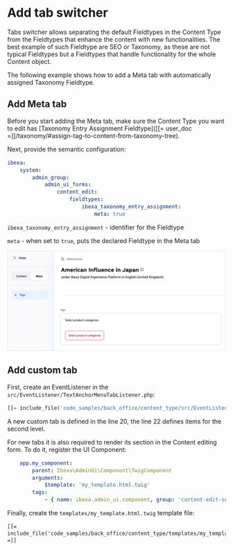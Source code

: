 # Add tab switcher

Tabs switcher allows separating the default Fieldtypes in the Content Type from the Fieldtypes that enhance the content with new functionalities.
The best example of such Fieldtype are SEO or Taxonomy, as these are not typical Fieldtypes but a Fieldtypes that handle functionality for the whole Content object.

The following example shows how to add a Meta tab with automatically assigned Taxonomy Fieldtype.

## Add Meta tab

Before you start adding the Meta tab, make sure the Content Type you want to edit has [Taxonomy Entry Assignment Fieldtype]([[= user_doc =]]/taxonomy/#assign-tag-to-content-from-taxonomy-tree).

Next, provide the semantic configuration:

```yaml
ibexa:
    system:
        admin_group:
            admin_ui_forms:
                content_edit:
                    fieldtypes:
                        ibexa_taxonomy_entry_assignment:
                            meta: true

```

`ibexa_taxonomy_entry_assignment` - identifier for the Fieldtype

`meta` - when set to `true`, puts the declared Fieldtype in the Meta tab

![Meta tab](img/tab_switcher.png)

## Add custom tab

First, create an EventListener in the `src/EventListener/TextAnchorMenuTabListener.php`:

``` php hl_lines="20 22"
[[= include_file('code_samples/back_office/content_type/src/EventListener/TextAnchorMenuTabListener.php') =]]
```

A new custom tab is defined in the line 20, the line 22 defines items for the second level.

For new tabs it is also required to render its section in the Content editing form. To do it, register the UI Component:

```yaml
    app.my_component:
        parent: Ibexa\AdminUi\Component\TwigComponent
        arguments:
            $template: 'my_template.html.twig'
        tags:
            - { name: ibexa.admin_ui.component, group: 'content-edit-sections' }
```

Finally, create the `templates/my_template.html.twig` template file:

``` html+twig
[[= include_file('code_samples/back_office/content_type/templates/my_template.html.twig') =]]
```
